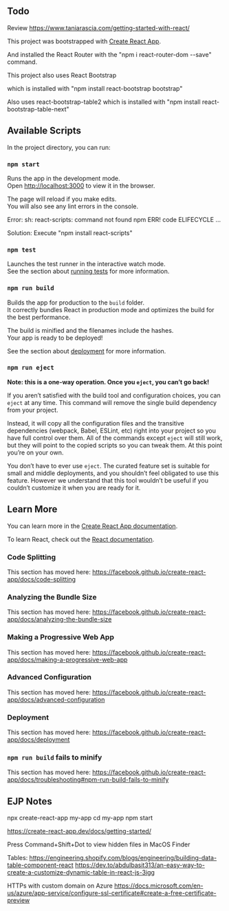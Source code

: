 ## Todo 
Review https://www.taniarascia.com/getting-started-with-react/ 

This project was bootstrapped with [Create React App](https://github.com/facebook/create-react-app).

And installed the React Router with the "npm i react-router-dom --save" command. 

This project also uses React Bootstrap

which is installed with "npm install react-bootstrap bootstrap"

Also uses react-bootstrap-table2
which is installed with "npm install react-bootstrap-table-next"

## Available Scripts

In the project directory, you can run:

### `npm start`

Runs the app in the development mode.<br />
Open [http://localhost:3000](http://localhost:3000) to view it in the browser.

The page will reload if you make edits.<br />
You will also see any lint errors in the console.

Error: 
sh: react-scripts: command not found
npm ERR! code ELIFECYCLE
...

Solution:
Execute "npm install react-scripts"

### `npm test`

Launches the test runner in the interactive watch mode.<br />
See the section about [running tests](https://facebook.github.io/create-react-app/docs/running-tests) for more information.

### `npm run build`

Builds the app for production to the `build` folder.<br />
It correctly bundles React in production mode and optimizes the build for the best performance.

The build is minified and the filenames include the hashes.<br />
Your app is ready to be deployed!

See the section about [deployment](https://facebook.github.io/create-react-app/docs/deployment) for more information.

### `npm run eject`

**Note: this is a one-way operation. Once you `eject`, you can’t go back!**

If you aren’t satisfied with the build tool and configuration choices, you can `eject` at any time. This command will remove the single build dependency from your project.

Instead, it will copy all the configuration files and the transitive dependencies (webpack, Babel, ESLint, etc) right into your project so you have full control over them. All of the commands except `eject` will still work, but they will point to the copied scripts so you can tweak them. At this point you’re on your own.

You don’t have to ever use `eject`. The curated feature set is suitable for small and middle deployments, and you shouldn’t feel obligated to use this feature. However we understand that this tool wouldn’t be useful if you couldn’t customize it when you are ready for it.

## Learn More

You can learn more in the [Create React App documentation](https://facebook.github.io/create-react-app/docs/getting-started).

To learn React, check out the [React documentation](https://reactjs.org/).

### Code Splitting

This section has moved here: https://facebook.github.io/create-react-app/docs/code-splitting

### Analyzing the Bundle Size

This section has moved here: https://facebook.github.io/create-react-app/docs/analyzing-the-bundle-size

### Making a Progressive Web App

This section has moved here: https://facebook.github.io/create-react-app/docs/making-a-progressive-web-app

### Advanced Configuration

This section has moved here: https://facebook.github.io/create-react-app/docs/advanced-configuration

### Deployment

This section has moved here: https://facebook.github.io/create-react-app/docs/deployment

### `npm run build` fails to minify

This section has moved here: https://facebook.github.io/create-react-app/docs/troubleshooting#npm-run-build-fails-to-minify

## EJP Notes
npx create-react-app my-app
cd my-app
npm start

https://create-react-app.dev/docs/getting-started/

Press Command+Shift+Dot to view hidden files in MacOS Finder

Tables:
https://engineering.shopify.com/blogs/engineering/building-data-table-component-react
https://dev.to/abdulbasit313/an-easy-way-to-create-a-customize-dynamic-table-in-react-js-3igg

HTTPs with custom domain on Azure
https://docs.microsoft.com/en-us/azure/app-service/configure-ssl-certificate#create-a-free-certificate-preview



